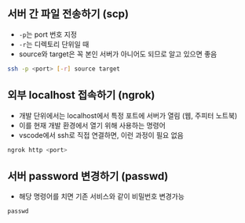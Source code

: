 ## 서버 간 파일 전송하기 (scp)

- `-p`는 port 번호 지정
- `-r`는 디렉토리 단위일 때
- source와 target은 꼭 본인 서버가 아니어도 되므로 알고 있으면 좋음

``` sh
ssh -p <port> [-r] source target
```

## 외부 localhost 접속하기 (ngrok)

- 개발 단위에서는 localhost에서 특정 포트에 서버가 열림 (웹, 주피터 노트북)
- 이를 현재 개발 환경에서 열기 위해 사용하는 명령어
- vscode에서 ssh로 직접 연결하면, 이런 과정이 필요 없음

``` sh
ngrok http <port>
```

## 서버 password 변경하기 (passwd)

- 해당 명령어를 치면 기존 서비스와 같이 비밀번호 변경가능

```
passwd
```